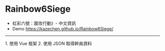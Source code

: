 # Rainbow6Siege
 - 虹彩六號：圍攻行動》- 中文資訊
 - Demo https://kazechen.github.io/Rainbow6Siege/
<hr>
  1. 使用 Vue 框架
  2. 使用 JSON 取得幹員資料
